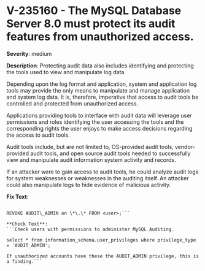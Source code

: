 # V-235160 - The MySQL Database Server 8.0 must protect its audit features from unauthorized access.

**Severity**: medium

**Description**:
Protecting audit data also includes identifying and protecting the tools used to view and manipulate log data. 

Depending upon the log format and application, system and application log tools may provide the only means to manipulate and manage application and system log data. It is, therefore, imperative that access to audit tools be controlled and protected from unauthorized access. 

Applications providing tools to interface with audit data will leverage user permissions and roles identifying the user accessing the tools and the corresponding rights the user enjoys to make access decisions regarding the access to audit tools.

Audit tools include, but are not limited to, OS-provided audit tools, vendor-provided audit tools, and open source audit tools needed to successfully view and manipulate audit information system activity and records. 

If an attacker were to gain access to audit tools, he could analyze audit logs for system weaknesses or weaknesses in the auditing itself. An attacker could also manipulate logs to hide evidence of malicious activity.

**Fix Text**:
```Remove audit\-related permissions from individuals and roles not authorized to have them\. 

REVOKE AUDIT\_ADMIN on \*\.\* FROM <user>;```

**Check Text**:
```Check users with permissions to administer MySQL Auditing.

select * from information_schema.user_privileges where privilege_type = 'AUDIT_ADMIN';

If unauthorized accounts have these the AUDIT_ADMIN privilege, this is a finding.```
